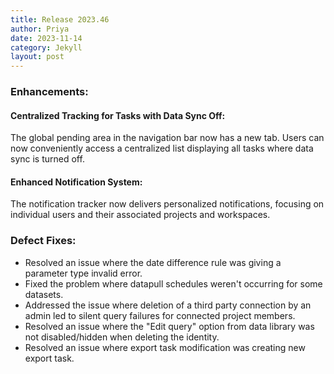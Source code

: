 ```yaml
---
title: Release 2023.46
author: Priya
date: 2023-11-14
category: Jekyll
layout: post
---
```

### Enhancements:

#### Centralized Tracking for Tasks with Data Sync Off:
The global pending area in the navigation bar now has a new tab. Users can now conveniently access a centralized list displaying all tasks where data sync is turned off.

#### Enhanced Notification System:
The notification tracker now delivers personalized notifications, focusing on individual users and their associated projects and workspaces.


### Defect Fixes:
* Resolved an issue where the date difference rule was giving a parameter type invalid error.
* Fixed the problem where datapull schedules weren't occurring for some datasets.
* Addressed the issue where deletion of a third party connection by an admin led to silent query failures for connected project members.
* Resolved an issue where the "Edit query" option from data library was not disabled/hidden when deleting the identity.
* Resolved an issue where export task modification was creating new export task.